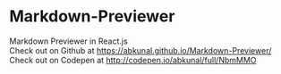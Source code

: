 # Markdown-Previewer  

Markdown Previewer in React.js  
Check out on Github at https://abkunal.github.io/Markdown-Previewer/  
Check out on Codepen at http://codepen.io/abkunal/full/NbmMMO  

